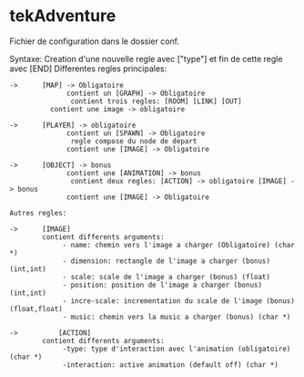 # tekAdventure

Fichier de configuration dans le dossier conf.

Syntaxe:
	Creation d'une nouvelle regle avec ["type"] et fin de cette regle avec [END]
	Differentes regles principales:
	
	->	    [MAP] -> Obligatoire
		    	  contient un [GRAPH] -> Obligatoire
			  	   contient trois regles: [ROOM] [LINK] [OUT]
			  contient une image -> obligatoire
			  
	->	    [PLAYER] -> obligatoire
		    	  contient un [SPAWN] -> Obligatoire
			  	   regle compose du node de depart
		          contient une [IMAGE] -> Obligatoire
			  
	->	    [OBJECT] -> bonus
		          contient une [ANIMATION] -> bonus
			  	   contient deux regles: [ACTION] -> obligatoire [IMAGE] -> bonus
		    	  contient une [IMAGE] -> Obligatoire

	Autres regles:

	->	    [IMAGE]
			contient differents arguments:
				 - name: chemin vers l'image a charger (Obligatoire) (char *)
				 - dimension: rectangle de l'image a charger (bonus) (int,int)
				 - scale: scale de l'image a charger (bonus) (float)
				 - position: position de l'image a charger (bonus) (int,int)
				 - incre-scale: incrementation du scale de l'image (bonus) (float,float)
				 - music: chemin vers la music a charger (bonus) (char *)

	->          [ACTION]
			contient differents arguments:
				 -type: type d'interaction avec l'animation (obligatoire) (char *)
				 -interaction: active animation (default off) (char *)
